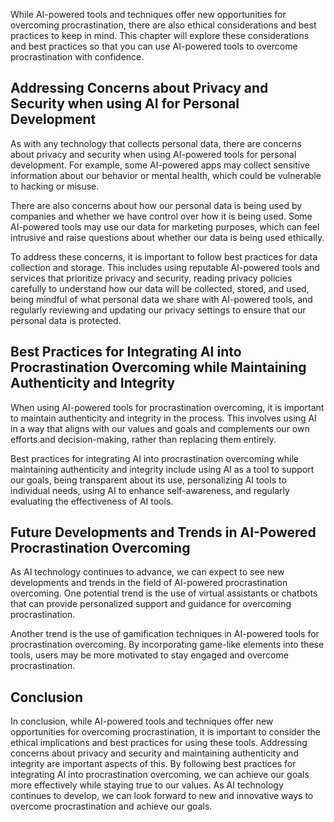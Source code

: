 
While AI-powered tools and techniques offer new opportunities for overcoming procrastination, there are also ethical considerations and best practices to keep in mind. This chapter will explore these considerations and best practices so that you can use AI-powered tools to overcome procrastination with confidence.

Addressing Concerns about Privacy and Security when using AI for Personal Development
-------------------------------------------------------------------------------------

As with any technology that collects personal data, there are concerns about privacy and security when using AI-powered tools for personal development. For example, some AI-powered apps may collect sensitive information about our behavior or mental health, which could be vulnerable to hacking or misuse.

There are also concerns about how our personal data is being used by companies and whether we have control over how it is being used. Some AI-powered tools may use our data for marketing purposes, which can feel intrusive and raise questions about whether our data is being used ethically.

To address these concerns, it is important to follow best practices for data collection and storage. This includes using reputable AI-powered tools and services that prioritize privacy and security, reading privacy policies carefully to understand how our data will be collected, stored, and used, being mindful of what personal data we share with AI-powered tools, and regularly reviewing and updating our privacy settings to ensure that our personal data is protected.

Best Practices for Integrating AI into Procrastination Overcoming while Maintaining Authenticity and Integrity
--------------------------------------------------------------------------------------------------------------

When using AI-powered tools for procrastination overcoming, it is important to maintain authenticity and integrity in the process. This involves using AI in a way that aligns with our values and goals and complements our own efforts and decision-making, rather than replacing them entirely.

Best practices for integrating AI into procrastination overcoming while maintaining authenticity and integrity include using AI as a tool to support our goals, being transparent about its use, personalizing AI tools to individual needs, using AI to enhance self-awareness, and regularly evaluating the effectiveness of AI tools.

Future Developments and Trends in AI-Powered Procrastination Overcoming
-----------------------------------------------------------------------

As AI technology continues to advance, we can expect to see new developments and trends in the field of AI-powered procrastination overcoming. One potential trend is the use of virtual assistants or chatbots that can provide personalized support and guidance for overcoming procrastination.

Another trend is the use of gamification techniques in AI-powered tools for procrastination overcoming. By incorporating game-like elements into these tools, users may be more motivated to stay engaged and overcome procrastination.

Conclusion
----------

In conclusion, while AI-powered tools and techniques offer new opportunities for overcoming procrastination, it is important to consider the ethical implications and best practices for using these tools. Addressing concerns about privacy and security and maintaining authenticity and integrity are important aspects of this. By following best practices for integrating AI into procrastination overcoming, we can achieve our goals more effectively while staying true to our values. As AI technology continues to develop, we can look forward to new and innovative ways to overcome procrastination and achieve our goals.
